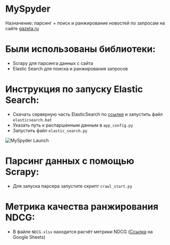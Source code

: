 #  MySpyder
Назначение: парсинг + поиск и ранжирование новостей по запросам на сайте [gazeta.ru](https://www.gazeta.ru/news/)

# Были использованы библиотеки:
  - Scrapy для парсинга данных с сайта
  - Elastic Search для поиска и ранжирования запросов
 
# Инструкция по запуску Elastic Search:
  - Скачать серверную часть ElasticSearch по [ссылке](https://www.elastic.co/downloads/elasticsearch) и запустить файл `elasticsearch.bat`
  - Указать путь к распаршенным данным в `app_config.py`
  - Запустить файл `elastic_search.py`
 
 ![MySpyder Launch](https://sun9-30.userapi.com/impf/ejrn5OM4pSGaEsqoi-X_JpBt9sqf-4F1SRnq4A/QcTsMIh_aWs.jpg?size=814x834&quality=96&proxy=1&sign=2d53edea4ddc35db338f1923e49431d3&type=album "Пример запуска программы")
  
# Парсинг данных с помощью Scrapy:
  - Для запуска парсера запустите скрипт `crawl_start.py`
  
# Метрика качества ранжирования NDCG:
  - В файле `NDCG.xlsx` находится расчёт метрики NDCG ([Ссылка](https://docs.google.com/spreadsheets/d/1utjAxQciItuYhGKDyZDP_PTrtemvDA-jP66mVO3fzc8/edit?usp=sharing) на Google Sheets)
